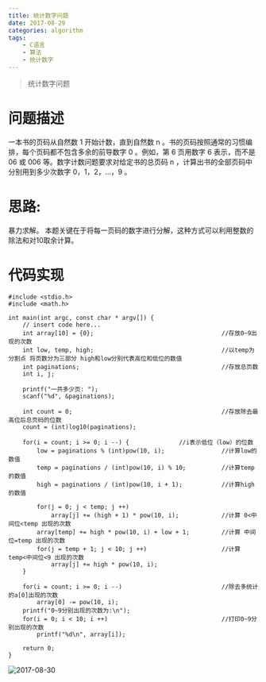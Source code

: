 ```yaml
---
title: 统计数字问题
date: 2017-08-29
categories: algorithm
tags:
    - C语言
    - 算法
    - 统计数字
---
```


> 统计数字问题

# 问题描述

一本书的页码从自然数 1 开始计数，直到自然数 n 。书的页码按照通常的习惯编排，每个页码都不包含多余的前导数字 0 。例如，第 6 页用数字 6 表示，而不是 06 或 006 等。数字计数问题要求对给定书的总页码 n ，计算出书的全部页码中分别用到多少次数字 0，1，2，...，9 。


# 思路:
  
暴力求解。
本题关键在于将每一页码的数字进行分解，这种方式可以利用整数的除法和对10取余计算。


# 代码实现

```
#include <stdio.h>
#include <math.h>
    
int main(int argc, const char * argv[]) {
    // insert code here...
    int array[10] = {0};                                    //存放0~9出现的次数
    int low, temp, high;                                    //以temp为分割点 将页数分为三部分 high和low分别代表高位和低位的数值 
    int paginations;                                        //存放总页数
    int i, j;
    
    printf("一共多少页: ");
    scanf("%d", &paginations);
    
    int count = 0;                                          //存放除去最高位后总页码的位数
    count = (int)log10(paginations);
    
    for(i = count; i >= 0; i --) { 				//i表示低位（low）的位数
        low = paginations % (int)pow(10, i);                //计算low的数值
        temp = paginations / (int)pow(10, i) % 10;          //计算temp的数值
        high = paginations / (int)pow(10, i + 1);           //计算high的数值
        
        for(j = 0; j < temp; j ++)
            array[j] += (high + 1) * pow(10, i);            //计算 0<中间位<temp 出现的次数
        array[temp] += high * pow(10, i) + low + 1;         //计算 中间位=temp 出现的次数
        for(j = temp + 1; j < 10; j ++)                     //计算 temp<中间位<9 出现的次数
            array[j] += high * pow(10, i);
    }
    
    for(i = count; i >= 0; i --)                            //除去多统计的a[0]出现的次数
        array[0] -= pow(10, i);
    printf("0~9分别出现的次数为:\n");
    for(i = 0; i < 10; i ++)                                //打印0~9分别出现的次数
        printf("%d\n", array[i]);
    
    return 0;
}
```

![2017-08-30](http://ovefvi4g3.bkt.clouddn.com/2017-08-30-1.png)


